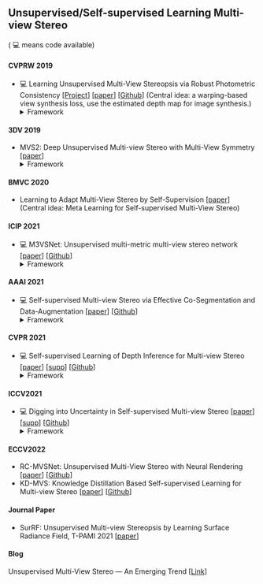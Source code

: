 ## Unsupervised/Self-supervised Learning Multi-view Stereo

( 💻 means code available)

#### CVPRW 2019
+ 💻 Learning Unsupervised Multi-View Stereopsis via Robust Photometric Consistency [[Project](https://tejaskhot.github.io/unsup_mvs/)] [[paper](https://tejaskhot.github.io/unsup_mvs/)] [[Github](https://github.com/tejaskhot/unsup_mvs)] (Central idea: a warping-based view synthesis loss, use the estimated depth map for image synthesis.) <details>  <summary> Framework </summary>  <img src="/figures/1_Robust_Photo_Loss.png" height=450> </details>


#### 3DV 2019
+ MVS2: Deep Unsupervised Multi-view Stereo with Multi-View Symmetry [[paper](https://ieeexplore.ieee.org/document/8885975)]  <details>  <summary> Framework </summary>  <img src="/figures/2_MVS2.png" height=450> </details>


#### BMVC 2020
+ Learning to Adapt Multi-View Stereo by Self-Supervision [[paper](https://arxiv.org/abs/2009.13278)] (Central idea: Meta Learning for Self-supervised Multi-View Stereo)


#### ICIP 2021
+ 💻 M3VSNet: Unsupervised multi-metric multi-view stereo network [[paper](https://ieeexplore.ieee.org/abstract/document/9506469)] [[Github](https://github.com/whubaichuan/M3VSNet)]    <details>  <summary> Framework </summary>  <img src="/figures/3_M3VSNet.png" height=450> </details>


#### AAAI 2021
+ 💻 Self-supervised Multi-view Stereo via Effective Co-Segmentation and Data-Augmentation [[paper](https://www.aaai.org/AAAI21Papers/AAAI-2549.XuH.pdf)] [[Github](https://github.com/ToughStoneX/Self-Supervised-MVS)]   <details>  <summary> Framework </summary>  <img src="/figures/4_JDACS.png" height=450> </details>

#### CVPR 2021
+ 💻 Self-supervised Learning of Depth Inference for Multi-view Stereo [[paper](https://openaccess.thecvf.com/content/CVPR2021/papers/Yang_Self-Supervised_Learning_of_Depth_Inference_for_Multi-View_Stereo_CVPR_2021_paper.pdf)] [[supp](https://openaccess.thecvf.com/content/CVPR2021/supplemental/Yang_Self-Supervised_Learning_of_CVPR_2021_supplemental.pdf)] [[Github](https://github.com/JiayuYANG/Self-supervised-CVP-MVSNet)]   <details>  <summary> Framework </summary>  <img src="/figures/5_Self-Sup-CVP.png" height=550> </details>

#### ICCV2021
+ 💻 Digging into Uncertainty in Self-supervised Multi-view Stereo [[paper](https://openaccess.thecvf.com/content/ICCV2021/papers/Xu_Digging_Into_Uncertainty_in_Self-Supervised_Multi-View_Stereo_ICCV_2021_paper.pdf)] [[supp](https://openaccess.thecvf.com/content/ICCV2021/supplemental/Xu_Digging_Into_Uncertainty_ICCV_2021_supplemental.pdf)] [[Github](https://github.com/ToughStoneX/U-MVS)]   <details>  <summary> Framework </summary>  <img src="/figures/6_U-MVS.png" height=450> </details>

#### ECCV2022
+ RC-MVSNet: Unsupervised Multi-View Stereo with Neural Rendering [[paper](https://arxiv.org/abs/2203.03949v2)] [[Github](https://github.com/Boese0601/RC-MVSNet)]
+ KD-MVS: Knowledge Distillation Based Self-supervised Learning for Multi-view Stereo [[paper](https://arxiv.org/abs/2207.10425)] [[Github](https://github.com/megvii-research/kd-mvs)]

#### Journal Paper
+ SurRF: Unsupervised Multi-view Stereopsis by Learning Surface Radiance Field, T-PAMI 2021 [[paper](https://ieeexplore.ieee.org/document/9555381)]

#### Blog
Unsupervised Multi-View Stereo — An Emerging Trend [[Link](https://medium.com/analytics-vidhya/unsupervised-multi-view-stereo-an-emerging-trend-4d3034e23e9e)]



<!--

### Semi-Supervised Methods
+ A Novel Semi-supervised Learning Method for Multi-view Stereo



#### Weakly-supervised stereo matching

+ Unsupervised Adaption using *Confidence Guided Loss*
+ Semi-supervised stereo matching: sparse Lidar and photometric consistency
+ Unsupervised Learning of Stereo Matching: in an iterative manner using Left-Right consistency Check


#### Benchmark Performance (MVSNet backbone)

|    Methods    | Acc. ↓  | Comp. ↓ | Overall ↓ | TnT@f-score ↑ |
| :-----------: | :---: | :---: | :-----: | :---------: |
|   Unsup_MVS   | 0.881 | 1.073 |  0.977  |      —      |
|     MVS^2     | 0.760 | 0.515 |  0.637  |    37.21    |
|    M3VSNet    | 0.636 | 0.531 |  0.583  |    37.67    |
|     JDACS     | 0.571 | 0.515 |  0.543  |    45.48    |
|     U-MVS     | 0.470 | 0.430 |  0.450  |      —      |
| COLMAP (Geo.) | 0.401 | 0.661 |  0.531  |    42.14    |
| MVSNet (DTU)  | 0.396 | 0.527 |  0.462  |    43.48    |
| MVSNet (BlendedMVS)  |   —   |   —   |    —    |    44.12    |


-->


